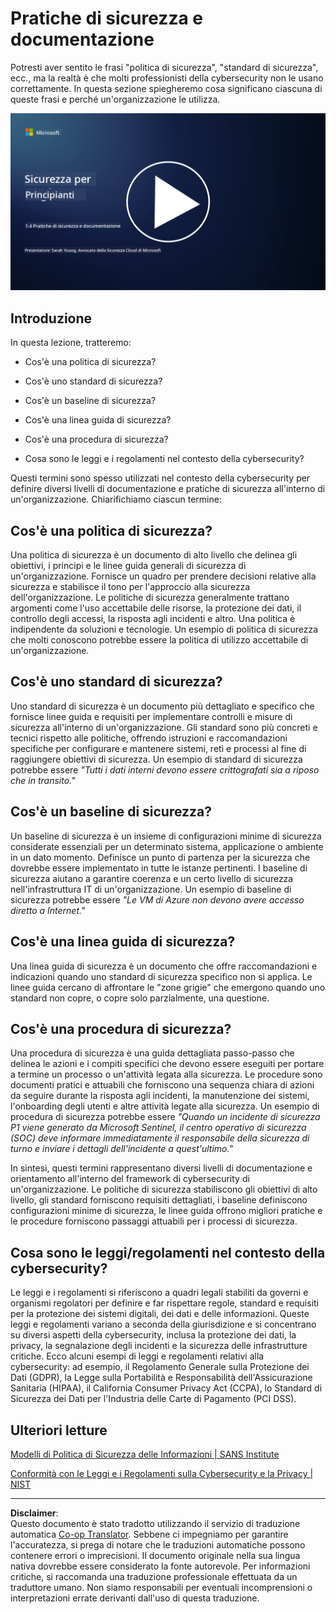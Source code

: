 <!--
CO_OP_TRANSLATOR_METADATA:
{
  "original_hash": "d33500902124e52870935bdce4546fcc",
  "translation_date": "2025-09-03T21:01:11+00:00",
  "source_file": "1.4 Security practices and documentation.md",
  "language_code": "it"
}
-->
# Pratiche di sicurezza e documentazione

Potresti aver sentito le frasi "politica di sicurezza", "standard di sicurezza", ecc., ma la realtà è che molti professionisti della cybersecurity non le usano correttamente. In questa sezione spiegheremo cosa significano ciascuna di queste frasi e perché un'organizzazione le utilizza.

[![Guarda il video](../../translated_images/1-4_placeholder.96b85847fe03e8db95eeaafc5e9bb46f99aaf0e926fff361e63852a0accc8397.it.png)](https://learn-video.azurefd.net/vod/player?id=fb8667f3-a627-495a-9fa1-6a7aa9dcf07e)

## Introduzione

In questa lezione, tratteremo:

- Cos'è una politica di sicurezza?

- Cos'è uno standard di sicurezza?

- Cos'è un baseline di sicurezza?

- Cos'è una linea guida di sicurezza?

- Cos'è una procedura di sicurezza?

- Cosa sono le leggi e i regolamenti nel contesto della cybersecurity?

Questi termini sono spesso utilizzati nel contesto della cybersecurity per definire diversi livelli di documentazione e pratiche di sicurezza all'interno di un'organizzazione. Chiarifichiamo ciascun termine:

## Cos'è una politica di sicurezza?

Una politica di sicurezza è un documento di alto livello che delinea gli obiettivi, i principi e le linee guida generali di sicurezza di un'organizzazione. Fornisce un quadro per prendere decisioni relative alla sicurezza e stabilisce il tono per l'approccio alla sicurezza dell'organizzazione. Le politiche di sicurezza generalmente trattano argomenti come l'uso accettabile delle risorse, la protezione dei dati, il controllo degli accessi, la risposta agli incidenti e altro. Una politica è indipendente da soluzioni e tecnologie. Un esempio di politica di sicurezza che molti conoscono potrebbe essere la politica di utilizzo accettabile di un'organizzazione.

## Cos'è uno standard di sicurezza?

Uno standard di sicurezza è un documento più dettagliato e specifico che fornisce linee guida e requisiti per implementare controlli e misure di sicurezza all'interno di un'organizzazione. Gli standard sono più concreti e tecnici rispetto alle politiche, offrendo istruzioni e raccomandazioni specifiche per configurare e mantenere sistemi, reti e processi al fine di raggiungere obiettivi di sicurezza. Un esempio di standard di sicurezza potrebbe essere _"Tutti i dati interni devono essere crittografati sia a riposo che in transito."_

## Cos'è un baseline di sicurezza?

Un baseline di sicurezza è un insieme di configurazioni minime di sicurezza considerate essenziali per un determinato sistema, applicazione o ambiente in un dato momento. Definisce un punto di partenza per la sicurezza che dovrebbe essere implementato in tutte le istanze pertinenti. I baseline di sicurezza aiutano a garantire coerenza e un certo livello di sicurezza nell'infrastruttura IT di un'organizzazione. Un esempio di baseline di sicurezza potrebbe essere _"Le VM di Azure non devono avere accesso diretto a Internet."_

## Cos'è una linea guida di sicurezza?

Una linea guida di sicurezza è un documento che offre raccomandazioni e indicazioni quando uno standard di sicurezza specifico non si applica. Le linee guida cercano di affrontare le "zone grigie" che emergono quando uno standard non copre, o copre solo parzialmente, una questione.

## Cos'è una procedura di sicurezza?

Una procedura di sicurezza è una guida dettagliata passo-passo che delinea le azioni e i compiti specifici che devono essere eseguiti per portare a termine un processo o un'attività legata alla sicurezza. Le procedure sono documenti pratici e attuabili che forniscono una sequenza chiara di azioni da seguire durante la risposta agli incidenti, la manutenzione dei sistemi, l'onboarding degli utenti e altre attività legate alla sicurezza. Un esempio di procedura di sicurezza potrebbe essere _"Quando un incidente di sicurezza P1 viene generato da Microsoft Sentinel, il centro operativo di sicurezza (SOC) deve informare immediatamente il responsabile della sicurezza di turno e inviare i dettagli dell'incidente a quest'ultimo."_

In sintesi, questi termini rappresentano diversi livelli di documentazione e orientamento all'interno del framework di cybersecurity di un'organizzazione. Le politiche di sicurezza stabiliscono gli obiettivi di alto livello, gli standard forniscono requisiti dettagliati, i baseline definiscono configurazioni minime di sicurezza, le linee guida offrono migliori pratiche e le procedure forniscono passaggi attuabili per i processi di sicurezza.

## Cosa sono le leggi/regolamenti nel contesto della cybersecurity?

Le leggi e i regolamenti si riferiscono a quadri legali stabiliti da governi e organismi regolatori per definire e far rispettare regole, standard e requisiti per la protezione dei sistemi digitali, dei dati e delle informazioni. Queste leggi e regolamenti variano a seconda della giurisdizione e si concentrano su diversi aspetti della cybersecurity, inclusa la protezione dei dati, la privacy, la segnalazione degli incidenti e la sicurezza delle infrastrutture critiche. Ecco alcuni esempi di leggi e regolamenti relativi alla cybersecurity: ad esempio, il Regolamento Generale sulla Protezione dei Dati (GDPR), la Legge sulla Portabilità e Responsabilità dell'Assicurazione Sanitaria (HIPAA), il California Consumer Privacy Act (CCPA), lo Standard di Sicurezza dei Dati per l'Industria delle Carte di Pagamento (PCI DSS).

## Ulteriori letture

[Modelli di Politica di Sicurezza delle Informazioni | SANS Institute](https://www.sans.org/information-security-policy/)

[Conformità con le Leggi e i Regolamenti sulla Cybersecurity e la Privacy | NIST](https://www.nist.gov/mep/cybersecurity-resources-manufacturers/compliance-cybersecurity-and-privacy-laws-and-regulations)

---

**Disclaimer**:  
Questo documento è stato tradotto utilizzando il servizio di traduzione automatica [Co-op Translator](https://github.com/Azure/co-op-translator). Sebbene ci impegniamo per garantire l'accuratezza, si prega di notare che le traduzioni automatiche possono contenere errori o imprecisioni. Il documento originale nella sua lingua nativa dovrebbe essere considerato la fonte autorevole. Per informazioni critiche, si raccomanda una traduzione professionale effettuata da un traduttore umano. Non siamo responsabili per eventuali incomprensioni o interpretazioni errate derivanti dall'uso di questa traduzione.